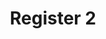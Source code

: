 ---
date:  ""
draft: "false"
title: "Register 2"
terms: ['register']
cover:
    icons: ""
    image: ""
    video: ""
    anima: ""
---